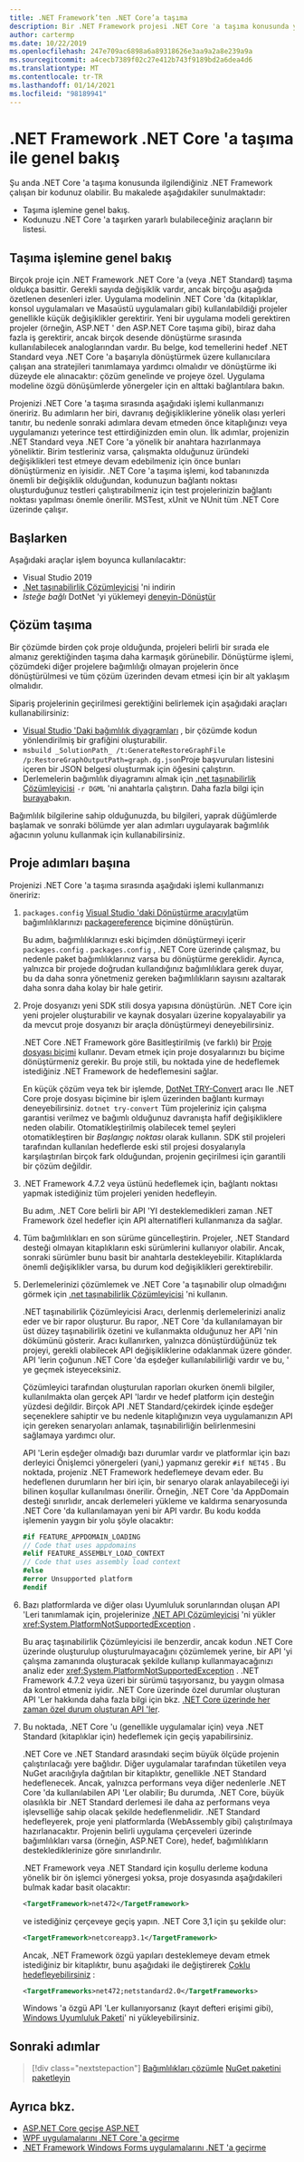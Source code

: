 ```yaml
---
title: .NET Framework’ten .NET Core’a taşıma
description: Bir .NET Framework projesi .NET Core 'a taşıma konusunda yararlı bulabileceğiniz yardım alabileceğiniz işlem ve bulma araçlarını anlayın.
author: cartermp
ms.date: 10/22/2019
ms.openlocfilehash: 247e709ac6898a6a89318626e3aa9a2a8e239a9a
ms.sourcegitcommit: a4cecb7389f02c27e412b743f9189bd2a6dea4d6
ms.translationtype: MT
ms.contentlocale: tr-TR
ms.lasthandoff: 01/14/2021
ms.locfileid: "98189941"
---
```

# <a name="overview-of-porting-from-net-framework-to-net-core"></a>.NET Framework .NET Core 'a taşıma ile genel bakış

Şu anda .NET Core 'a taşıma konusunda ilgilendiğiniz .NET Framework çalışan bir kodunuz olabilir. Bu makalede aşağıdakiler sunulmaktadır:

* Taşıma işlemine genel bakış.
* Kodunuzu .NET Core 'a taşırken yararlı bulabileceğiniz araçların bir listesi.

## <a name="overview-of-the-porting-process"></a>Taşıma işlemine genel bakış

Birçok proje için .NET Framework .NET Core 'a (veya .NET Standard) taşıma oldukça basittir. Gerekli sayıda değişiklik vardır, ancak birçoğu aşağıda özetlenen desenleri izler. Uygulama modelinin .NET Core 'da (kitaplıklar, konsol uygulamaları ve Masaüstü uygulamaları gibi) kullanılabildiği projeler genellikle küçük değişiklikler gerektirir. Yeni bir uygulama modeli gerektiren projeler (örneğin, ASP.NET ' den ASP.NET Core taşıma gibi), biraz daha fazla iş gerektirir, ancak birçok desende dönüştürme sırasında kullanılabilecek analoglarından vardır. Bu belge, kod temellerini hedef .NET Standard veya .NET Core 'a başarıyla dönüştürmek üzere kullanıcılara çalışan ana stratejileri tanımlamaya yardımcı olmalıdır ve dönüştürme iki düzeyde ele alınacaktır: çözüm genelinde ve projeye özel. Uygulama modeline özgü dönüşümlerde yönergeler için en alttaki bağlantılara bakın.

Projenizi .NET Core 'a taşıma sırasında aşağıdaki işlemi kullanmanızı öneririz. Bu adımların her biri, davranış değişikliklerine yönelik olası yerleri tanıtır, bu nedenle sonraki adımlara devam etmeden önce kitaplığınızı veya uygulamanızı yeterince test ettirdiğinizden emin olun. İlk adımlar, projenizin .NET Standard veya .NET Core 'a yönelik bir anahtara hazırlanmaya yöneliktir. Birim testleriniz varsa, çalışmakta olduğunuz üründeki değişiklikleri test etmeye devam edebilmeniz için önce bunları dönüştürmeniz en iyisidir. .NET Core 'a taşıma işlemi, kod tabanınızda önemli bir değişiklik olduğundan, kodunuzun bağlantı noktası oluşturduğunuz testleri çalıştırabilmeniz için test projelerinizin bağlantı noktası yapılması önemle önerilir. MSTest, xUnit ve NUnit tüm .NET Core üzerinde çalışır.

## <a name="getting-started"></a>Başlarken

Aşağıdaki araçlar işlem boyunca kullanılacaktır:

- Visual Studio 2019
- [.Net taşınabilirlik Çözümleyicisi](../../standard/analyzers/portability-analyzer.md) 'ni indirin
- _Isteğe bağlı_ DotNet 'yi yüklemeyi [deneyin-Dönüştür](https://github.com/dotnet/try-convert)

## <a name="porting-a-solution"></a>Çözüm taşıma

Bir çözümde birden çok proje olduğunda, projeleri belirli bir sırada ele almanız gerektiğinden taşıma daha karmaşık görünebilir. Dönüştürme işlemi, çözümdeki diğer projelere bağımlılığı olmayan projelerin önce dönüştürülmesi ve tüm çözüm üzerinden devam etmesi için bir alt yaklaşım olmalıdır.

Sipariş projelerinin geçirilmesi gerektiğini belirlemek için aşağıdaki araçları kullanabilirsiniz:

- [Visual Studio 'Daki bağımlılık diyagramları](/visualstudio/modeling/create-layer-diagrams-from-your-code) , bir çözümde kodun yönlendirilmiş bir grafiğini oluşturabilir.
- `msbuild _SolutionPath_ /t:GenerateRestoreGraphFile /p:RestoreGraphOutputPath=graph.dg.json`Proje başvuruları listesini içeren bir JSON belgesi oluşturmak için öğesini çalıştırın.
- Derlemelerin bağımlılık diyagramını almak için [.net taşınabilirlik Çözümleyicisi](../../standard/analyzers/portability-analyzer.md) `-r DGML` 'ni anahtarla çalıştırın. Daha fazla bilgi için [buraya](../../standard/analyzers/portability-analyzer.md#solution-wide-view)bakın.

Bağımlılık bilgilerine sahip olduğunuzda, bu bilgileri, yaprak düğümlerde başlamak ve sonraki bölümde yer alan adımları uygulayarak bağımlılık ağacının yolunu kullanmak için kullanabilirsiniz.

## <a name="per-project-steps"></a>Proje adımları başına

Projenizi .NET Core 'a taşıma sırasında aşağıdaki işlemi kullanmanızı öneririz:

1. `packages.config` [Visual Studio 'daki Dönüştürme aracıyla](/nuget/consume-packages/migrate-packages-config-to-package-reference)tüm bağımlılıklarınızı [packagereference](/nuget/consume-packages/package-references-in-project-files) biçimine dönüştürün.

   Bu adım, bağımlılıklarınızı eski biçimden dönüştürmeyi içerir `packages.config` . `packages.config` , .NET Core üzerinde çalışmaz, bu nedenle paket bağımlılıklarınız varsa bu dönüştürme gereklidir. Ayrıca, yalnızca bir projede doğrudan kullandığınız bağımlılıklara gerek duyar, bu da daha sonra yönetmeniz gereken bağımlılıkların sayısını azaltarak daha sonra daha kolay bir hale getirir.

1. Proje dosyanızı yeni SDK stili dosya yapısına dönüştürün. .NET Core için yeni projeler oluşturabilir ve kaynak dosyaları üzerine kopyalayabilir ya da mevcut proje dosyanızı bir araçla dönüştürmeyi deneyebilirsiniz.

   .NET Core .NET Framework göre Basitleştirilmiş (ve farklı) bir [Proje dosyası biçimi](../project-sdk/overview.md) kullanır. Devam etmek için proje dosyalarınızı bu biçime dönüştürmeniz gerekir. Bu proje stili, bu noktada yine de hedeflemek istediğiniz .NET Framework de hedeflemesini sağlar.

   En küçük çözüm veya tek bir işlemde, [DotNet TRY-Convert](https://github.com/dotnet/try-convert) aracı Ile .NET Core proje dosyası biçimine bir işlem üzerinden bağlantı kurmayı deneyebilirsiniz. `dotnet try-convert` Tüm projeleriniz için çalışma garantisi verilmez ve bağımlı olduğunuz davranışta hafif değişikliklere neden olabilir. Otomatikleştirilmiş olabilecek temel şeyleri otomatikleştiren bir _Başlangıç noktası_ olarak kullanın. SDK stil projeleri tarafından kullanılan hedeflerde eski stil projesi dosyalarıyla karşılaştırılan birçok fark olduğundan, projenin geçirilmesi için garantili bir çözüm değildir.

1. .NET Framework 4.7.2 veya üstünü hedeflemek için, bağlantı noktası yapmak istediğiniz tüm projeleri yeniden hedefleyin.

   Bu adım, .NET Core belirli bir API 'YI desteklemedikleri zaman .NET Framework özel hedefler için API alternatifleri kullanmanıza da sağlar.

1. Tüm bağımlılıkları en son sürüme güncelleştirin. Projeler, .NET Standard desteği olmayan kitaplıkların eski sürümlerini kullanıyor olabilir. Ancak, sonraki sürümler bunu basit bir anahtarla destekleyebilir. Kitaplıklarda önemli değişiklikler varsa, bu durum kod değişiklikleri gerektirebilir.

1. Derlemelerinizi çözümlemek ve .NET Core 'a taşınabilir olup olmadığını görmek için [.net taşınabilirlik Çözümleyicisi](../../standard/analyzers/portability-analyzer.md) 'ni kullanın.

   .NET taşınabilirlik Çözümleyicisi Aracı, derlenmiş derlemelerinizi analiz eder ve bir rapor oluşturur. Bu rapor, .NET Core 'da kullanılamayan bir üst düzey taşınabilirlik özetini ve kullanmakta olduğunuz her API 'nin dökümünü gösterir. Aracı kullanırken, yalnızca dönüştürdüğünüz tek projeyi, gerekli olabilecek API değişikliklerine odaklanmak üzere gönder. API 'lerin çoğunun .NET Core 'da eşdeğer kullanılabilirliği vardır ve bu, ' ye geçmek isteyeceksiniz.

   Çözümleyici tarafından oluşturulan raporları okurken önemli bilgiler, kullanılmakta olan gerçek API 'lardır ve hedef platform için desteğin yüzdesi değildir. Birçok API .NET Standard/çekirdek içinde eşdeğer seçeneklere sahiptir ve bu nedenle kitaplığınızın veya uygulamanızın API için gereken senaryoları anlamak, taşınabilirliğin belirlenmesini sağlamaya yardımcı olur.

   API 'Lerin eşdeğer olmadığı bazı durumlar vardır ve platformlar için bazı derleyici Önişlemci yönergeleri (yani,) yapmanız gerekir `#if NET45` . Bu noktada, projeniz .NET Framework hedeflemeye devam eder. Bu hedeflenen durumların her biri için, bir senaryo olarak anlayabileceği iyi bilinen koşullar kullanılması önerilir.  Örneğin, .NET Core 'da AppDomain desteği sınırlıdır, ancak derlemeleri yükleme ve kaldırma senaryosunda .NET Core 'da kullanılamayan yeni bir API vardır. Bu kodu kodda işlemenin yaygın bir yolu şöyle olacaktır:

   ```csharp
   #if FEATURE_APPDOMAIN_LOADING
   // Code that uses appdomains
   #elif FEATURE_ASSEMBLY_LOAD_CONTEXT
   // Code that uses assembly load context
   #else
   #error Unsupported platform
   #endif
   ```

1. Bazı platformlarda ve diğer olası Uyumluluk sorunlarından oluşan API 'Leri tanımlamak için, projelerinize [.NET API Çözümleyicisi](../../standard/analyzers/api-analyzer.md) 'ni yükler <xref:System.PlatformNotSupportedException> .

   Bu araç taşınabilirlik Çözümleyicisi ile benzerdir, ancak kodun .NET Core üzerinde oluşturulup oluşturulmayacağını çözümlemek yerine, bir API 'yi çalışma zamanında oluşturacak şekilde kullanıp kullanmayacağınızı analiz eder <xref:System.PlatformNotSupportedException> . .NET Framework 4.7.2 veya üzeri bir sürümü taşıyorsanız, bu yaygın olmasa da kontrol etmeniz iyidir. .NET Core üzerinde özel durumlar oluşturan API 'Ler hakkında daha fazla bilgi için bkz. [.NET Core üzerinde her zaman özel durum oluşturan API 'ler](../compatibility/unsupported-apis.md).

1. Bu noktada, .NET Core 'u (genellikle uygulamalar için) veya .NET Standard (kitaplıklar için) hedeflemek için geçiş yapabilirsiniz.

   .NET Core ve .NET Standard arasındaki seçim büyük ölçüde projenin çalıştırılacağı yere bağlıdır. Diğer uygulamalar tarafından tüketilen veya NuGet aracılığıyla dağıtılan bir kitaplıktır, genellikle .NET Standard hedeflenecek. Ancak, yalnızca performans veya diğer nedenlerle .NET Core 'da kullanılabilen API 'Ler olabilir; Bu durumda, .NET Core, büyük olasılıkla bir .NET Standard derlemesi ile daha az performans veya işlevselliğe sahip olacak şekilde hedeflenmelidir. .NET Standard hedefleyerek, proje yeni platformlarda (WebAssembly gibi) çalıştırılmaya hazırlanacaktır. Projenin belirli uygulama çerçeveleri üzerinde bağımlılıkları varsa (örneğin, ASP.NET Core), hedef, bağımlılıkların desteklediklerinize göre sınırlandırılır.

   .NET Framework veya .NET Standard için koşullu derleme koduna yönelik bir ön işlemci yönergesi yoksa, proje dosyasında aşağıdakileri bulmak kadar basit olacaktır:

   ```xml
   <TargetFramework>net472</TargetFramework>
   ```

   ve istediğiniz çerçeveye geçiş yapın. .NET Core 3,1 için şu şekilde olur:

   ```xml
   <TargetFramework>netcoreapp3.1</TargetFramework>
   ```

   Ancak, .NET Framework özgü yapıları desteklemeye devam etmek istediğiniz bir kitaplıktır, bunu aşağıdaki ile değiştirerek [Çoklu hedefleyebilirsiniz](../../standard/library-guidance/cross-platform-targeting.md) :

   ```xml
   <TargetFrameworks>net472;netstandard2.0</TargetFrameworks>
   ```

   Windows 'a özgü API 'Ler kullanıyorsanız (kayıt defteri erişimi gibi), [Windows Uyumluluk Paketi](./windows-compat-pack.md)' ni yükleyebilirsiniz.

## <a name="next-steps"></a>Sonraki adımlar

> [!div class="nextstepaction"]
> [Bağımlılıkları çözümle](third-party-deps.md) 
>  [NuGet paketini paketleyin](../deploying/creating-nuget-packages.md)

## <a name="see-also"></a>Ayrıca bkz.

- [ASP.NET Core geçişe ASP.NET](/aspnet/core/migration/proper-to-2x)
- [WPF uygulamalarını .NET Core 'a geçirme](/dotnet/desktop/wpf/migration/convert-project-from-net-framework)
- [.NET Framework Windows Forms uygulamalarını .NET 'a geçirme](/dotnet/desktop/winforms/migration/?view=netdesktop-5.0&preserve-view=true)
